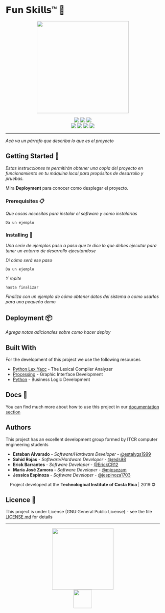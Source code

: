 # 𝗙𝘂𝗻 𝗦𝗸𝗶𝗹𝗹𝘀™ 🧩


<p align=center><img src="https://cutt.ly/ieulNTo" width="300"></p>

<p align="center">
  <img
       src="https://camo.githubusercontent.com/a3469255f3fcdead1593919251ab6f438744e9be/68747470733a2f2f63692e6170707665796f722e636f6d2f6170692f70726f6a656374732f7374617475732f346f3338706c743078626f31756263382f6272616e63682f6d61737465723f7376673d74727565">
  
  <img src = "https://img.shields.io/badge/platform-linux--64%20%7C%20win--32%20%7C%20osx--64%20%7C%20win--64-lightgrey">
  
  <img src= "https://img.shields.io/badge/python-v3.7-blue">
  <br/>
  <img src= "https://img.shields.io/badge/status-stable-brightgreen">
 
  <img src="https://img.shields.io/badge/license-GPL-blue">
  <img src="https://img.shields.io/badge/Made%20with-Python-1f425f.svg">
  <img src="https://readthedocs.org/projects/ansicolortags/badge/?version=latest">
</p>

***


_Acá va un párrafo que describa lo que es el proyecto_

## Getting Started 🚀

_Estas instrucciones te permitirán obtener una copia del proyecto en funcionamiento en tu máquina local para propósitos de desarrollo y pruebas._

Mira **Deployment** para conocer como desplegar el proyecto.


### Prerequisites 📋

_Que cosas necesitas para instalar el software y como instalarlas_

```
Da un ejemplo
```

### Installing 🔧

_Una serie de ejemplos paso a paso que te dice lo que debes ejecutar para tener un entorno de desarrollo ejecutandose_

_Dí cómo será ese paso_

```
Da un ejemplo
```

_Y repite_

```
hasta finalizar
```

_Finaliza con un ejemplo de cómo obtener datos del sistema o como usarlos para una pequeña demo_



## Deployment 📦

_Agrega notas adicionales sobre como hacer deploy_

## Built With

For the development of this project we use the following resources

* [Python Lex Yacc](https://www.dabeaz.com/ply/) - The Lexical Compiler Analyzer
* [Processing](https://processing.org/) - Graphic Interface Development
* [Python](https://www.python.org/) - Business Logic Development


## Docs 📖

You can find much more about how to use this project in our [documentation section](https://github.com/tu/proyecto/wiki)

## Authors 

This project has an excellent development group formed by ITCR computer engineering students

* **Esteban Alvarado** - *Software/Hardware Developer* - [@estalvgs1999](https://github.com/estalvgs1999)
* **Sahid Rojas** - *Software/Hardware Developer* - [@reds98](https://github.com/estalvgs1999)
* **Erick Barrantes** - *Software Developer* - [@ErickCR12](https://github.com/ErickCR12)
* **María José Zamora** - *Software Developer* - [@mjosezam](https://github.com/mjosezam)
* **Jessica Espinoza** - *Software Developer* - [@jespinoza1703](https://github.com/jespinoza1703)


<p align="center"> Project developed at the <b>Technological Institute of Costa Rica</b> | 2019 🄯</p>


## Licence 📄

This project is under License (GNU General Public License) - see the file [LICENSE.md](https://github.com/estalvgs1999/CE3104-Fun-Skills/blob/master/LICENSE) for details

---
<p align="center">
<img src="https://cutt.ly/Ueul1gR" width="200"/>
  <br/>
<img src="https://licensebuttons.net/l/by-nc/3.0/88x31.png" width="60"/>
  
</p>
